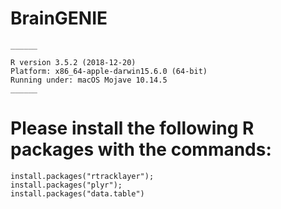 # BrainGENIE

``` Developed using
______ 

R version 3.5.2 (2018-12-20)
Platform: x86_64-apple-darwin15.6.0 (64-bit)
Running under: macOS Mojave 10.14.5
______
```

# Please install the following R packages with the commands:
```
install.packages("rtracklayer");
install.packages("plyr");
install.packages("data.table")
```
